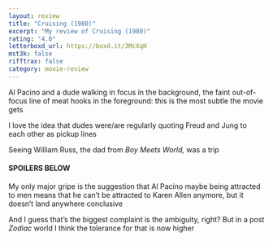 ```yaml
---
layout: review
title: "Cruising (1980)"
excerpt: "My review of Cruising (1980)"
rating: "4.0"
letterboxd_url: https://boxd.it/3McXqH
mst3k: false
rifftrax: false
category: movie-review
---
```


Al Pacino and a dude walking in focus in the background, the faint out-of-focus line of meat hooks in the foreground: this is the most subtle the movie gets

I love the idea that dudes were/are regularly quoting Freud and Jung to each other as pickup lines

Seeing William Russ, the dad from <i>Boy Meets World, </i>was a trip

#### SPOILERS BELOW

My only major gripe is the suggestion that Al Pacino maybe being attracted to men means that he can’t be attracted to Karen Allen anymore, but it doesn’t land anywhere conclusive

And I guess that’s the biggest complaint is the ambiguity, right? But in a post <i>Zodiac</i> world I think the tolerance for that is now higher
